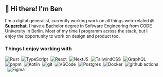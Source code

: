 ## 👋 Hi there! I'm Ben

I'm a digital generalist, currently working work on all things web-related @ [**Superchat**](https://www.superchat.de).
I have a Bachelor degree in Software Engineering from CODE University in Berlin.
Most of my time I programm across the stack,
but I enjoy the opportunity to work on design and product too.

### Things I enjoy working with

![Rust](https://img.shields.io/badge/-Rust-334155?style=flat&logo=rust&logoColor=white)&nbsp;
![TypeScript](https://img.shields.io/badge/-TypeScript-334155?style=flat&logo=typescript&logoColor=white)&nbsp;
![React](https://img.shields.io/badge/-React-334155?style=flat&logo=react&logoColor=white)&nbsp;
![NextJS](https://img.shields.io/badge/-NextJS-334155?style=flat&logo=next.js&logoColor=white)&nbsp;
![TailwindCSS](https://img.shields.io/badge/-TailwindCSS-334155?style=flat&logo=tailwindcss&logoColor=white)&nbsp;
![GraphQL](https://img.shields.io/badge/-GraphQL-334155?style=flat&logo=graphql&logoColor=white)&nbsp;
![pnpm](https://img.shields.io/badge/-pnpm-334155?style=flat&logo=pnpm&logoColor=white)&nbsp;
![Kotlin](https://img.shields.io/badge/-Kotlin-334155?style=flat&logo=kotlin&logoColor=white)&nbsp;
![git](https://img.shields.io/badge/-Git-334155?style=flat&logo=git&logoColor=white)&nbsp;
![VSCode](https://img.shields.io/badge/-VSCode-334155?style=flat&logo=visualstudiocode&logoColor=white)&nbsp;
![Postgres](https://img.shields.io/badge/-Postgres-334155?style=flat&logo=postgresql&logoColor=white)&nbsp;
![Docker](https://img.shields.io/badge/-Docker-334155?style=flat&logo=docker&logoColor=white)&nbsp;
![github actions](https://img.shields.io/badge/-Github_Actions-334155?style=flat&logo=github-actions&logoColor=white)&nbsp;
![Figma](https://img.shields.io/badge/-Figma-334155?style=flat&logo=figma&logoColor=white)&nbsp;
